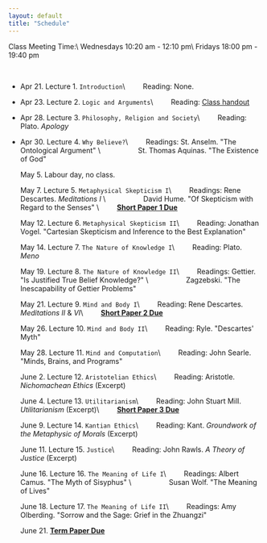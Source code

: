 ```yaml
---
layout: default
title: "Schedule"
---
```


Class Meeting Time:\\
Wednesdays 10:20 am - 12:10 pm\\
Fridays 18:00 pm - 19:40 pm

<br>

* Apr 21. Lecture 1. `Introduction`\\
&nbsp; &nbsp; &nbsp; &nbsp; Reading: None.

* Apr 23. Lecture 2. `Logic and Arguments`\\
&nbsp; &nbsp; &nbsp; &nbsp; Reading: [Class handout](/assets/Logic_Handout.pdf)

* Apr 28. Lecture 3. `Philosophy, Religion and Society`\\
&nbsp; &nbsp; &nbsp; &nbsp; Reading: Plato. *Apology*

* Apr 30.  Lecture 4. `Why Believe?`\\
&nbsp; &nbsp; &nbsp; &nbsp; Readings: St. Anselm. "The Ontological Argument"  \\
&nbsp; &nbsp; &nbsp; &nbsp; &nbsp; &nbsp; &nbsp; &nbsp; &nbsp; St. Thomas Aquinas. "The Existence of God"


  May 5. Labour day, no class. 

  May 7. Lecture 5. `Metaphysical Skepticism I`\\
&nbsp; &nbsp; &nbsp; &nbsp; Readings: Rene Descartes. *Meditations I* \\
&nbsp; &nbsp; &nbsp; &nbsp; &nbsp; &nbsp; &nbsp; &nbsp; &nbsp;  David Hume. "Of Skepticism with Regard to the Senses" \\
&nbsp; &nbsp; &nbsp; &nbsp; **[Short Paper 1 Due](/assets/Paper1.pdf)**

  May 12. Lecture 6. `Metaphysical Skepticism II`\\
&nbsp; &nbsp; &nbsp; &nbsp; Reading: Jonathan Vogel. "Cartesian Skepticism and Inference to the Best Explanation"



  May 14.  Lecture 7. `The Nature of Knowledge I`\\
&nbsp; &nbsp; &nbsp; &nbsp; Reading: Plato. *Meno*


  May 19. Lecture 8. `The Nature of Knowledge II`\\
&nbsp; &nbsp; &nbsp; &nbsp; Readings: Gettier. "Is Justified True Belief Knowledge?" \\
&nbsp; &nbsp; &nbsp; &nbsp; &nbsp; &nbsp; &nbsp; &nbsp; &nbsp;  Zagzebski. "The Inescapability of Gettier Problems" 


  May 21. Lecture 9. `Mind and Body I`\\
&nbsp; &nbsp; &nbsp; &nbsp; Reading:  Rene Descartes. *Meditations II* & *VI*\\
&nbsp; &nbsp; &nbsp; &nbsp; **[Short Paper 2 Due](assignments.html)** 

  May 26. Lecture 10. `Mind and Body II`\\
&nbsp; &nbsp; &nbsp; &nbsp; Reading: Ryle. "Descartes' Myth"

  May 28. Lecture 11. `Mind and Computation`\\
&nbsp; &nbsp; &nbsp; &nbsp; Reading: John Searle. "Minds, Brains, and Programs"


  June 2.  Lecture 12. `Aristotelian Ethics`\\
&nbsp; &nbsp; &nbsp; &nbsp; Reading: Aristotle. *Nichomachean Ethics* (Excerpt)

  June 4. Lecture 13. `Utilitarianism`\\
&nbsp; &nbsp; &nbsp; &nbsp; Reading:  John Stuart Mill. *Utilitarianism* (Excerpt)\\
&nbsp; &nbsp; &nbsp; &nbsp; **[Short Paper 3 Due](assignments.html)** 

  June 9. Lecture 14. `Kantian Ethics`\\
&nbsp; &nbsp; &nbsp; &nbsp; Reading: Kant. *Groundwork of the Metaphysic of Morals* (Excerpt)

  June 11. Lecture 15. `Justice`\\
&nbsp; &nbsp; &nbsp; &nbsp; Reading: John Rawls. *A Theory of Justice* (Excerpt)

  June 16. Lecture 16. `The Meaning of Life I`\\
&nbsp; &nbsp; &nbsp; &nbsp; Readings: Albert Camus. "The Myth of Sisyphus" \\
&nbsp; &nbsp; &nbsp; &nbsp; &nbsp; &nbsp; &nbsp; &nbsp; &nbsp;  Susan Wolf. "The Meaning of Lives" 

  June 18. Lecture 17. `The Meaning of Life II`\\
&nbsp; &nbsp; &nbsp; &nbsp; Readings: Amy Olberding. "Sorrow and the Sage: Grief in the Zhuangzi" 

  June 21. **[Term Paper Due](assignments.html)** 